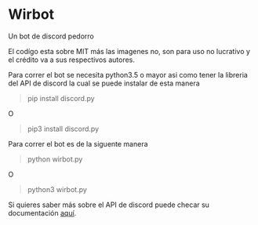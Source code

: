 # Wirbot
Un bot de discord pedorro

El codígo esta sobre MIT más las imagenes no, son para uso no lucrativo y el crédito va a sus respectivos autores.

Para correr el bot se necesita python3.5 o mayor asi como tener la libreria del API de discord la cual se puede instalar de esta manera
> pip install discord.py

O
> pip3 install discord.py

Para correr el bot es de la siguente manera
>python wirbot.py

O
> python3 wirbot.py

Si quieres saber más sobre el API de discord puede checar su documentación [aquí](https://discordpy.readthedocs.io/en/latest/#).
